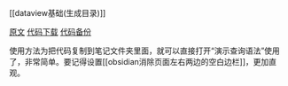 [[dataview基础(生成目录)]]

[原文](https://pkmer.cn/Pkmer-Docs/10-obsidian/obsidian%E7%A4%BE%E5%8C%BA%E6%8F%92%E4%BB%B6/dataview/dataview%E7%A4%BE%E5%8C%BA%E5%AE%9E%E8%B7%B5%E7%BB%8F%E9%AA%8C/%E9%80%9A%E8%BF%87dataviewjs%E5%88%B6%E4%BD%9C%E4%B8%80%E4%B8%AA%E5%B8%A6%E6%95%B0%E6%8D%AE%E9%9D%A2%E6%9D%BF%E7%9A%84%E4%BB%BB%E5%8A%A1%E7%AD%9B%E9%80%89%E6%A1%86/#%E4%BB%A3%E7%A0%81%E4%B8%8B%E8%BD%BD)
[代码下载](https://forum.pkmer.net/t/topic/4421)
[代码备份](https://c.zhzhzh.fun/d/123%E4%BA%91%E7%9B%98/%E5%B0%8F%E7%8E%A9%E6%84%8F/%E4%BB%BB%E5%8A%A1%E6%A1%86%E7%9B%B8%E5%85%B3%E4%BB%A3%E7%A0%81%20(2).zip?sign=PoVLl9WUN4hjhBfuUEabnKj2A17o3XaUsOxt6X_xOts=:0)

使用方法为把代码复制到笔记文件夹里面，就可以直接打开“演示查询语法”使用了，非常简单。要记得设置[[obsidian消除页面左右两边的空白边栏]]，更加直观。
